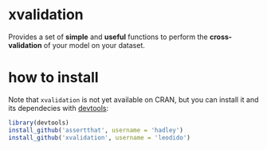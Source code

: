 xvalidation
===========

Provides a set of **simple** and **useful** functions to perform the **cross-validation** of your model on your dataset.

how to install
==============

Note that `xvalidation` is not yet available on CRAN, but you can install it and its dependecies with [devtools](https://github.com/hadley/devtools):

```R
library(devtools)
install_github('assertthat', username = 'hadley')
install_github('xvalidation', username = 'leodido')
```

